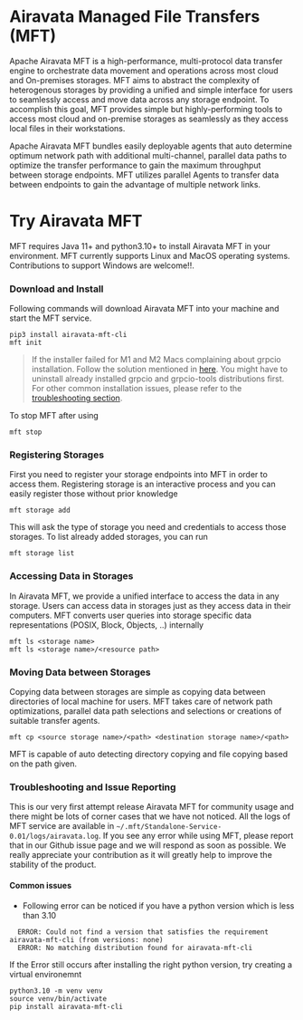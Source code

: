 <!--
Licensed to the Apache Software Foundation (ASF) under one
or more contributor license agreements.  See the NOTICE file
distributed with this work for additional information
regarding copyright ownership.  The ASF licenses this file
to you under the Apache License, Version 2.0 (the
"License"); you may not use this file except in compliance
with the License.  You may obtain a copy of the License at

  http://www.apache.org/licenses/LICENSE-2.0

Unless required by applicable law or agreed to in writing,
software distributed under the License is distributed on an
"AS IS" BASIS, WITHOUT WARRANTIES OR CONDITIONS OF ANY
KIND, either express or implied.  See the License for the
specific language governing permissions and limitations
under the License.
-->

# Airavata Managed File Transfers (MFT)

Apache Airavata MFT is a high-performance, multi-protocol data transfer engine to orchestrate data movement and operations across most cloud and On-premises storages. MFT aims to abstract the complexity of heterogenous storages by providing a unified and simple interface for users to seamlessly access and move data across any storage endpoint. To accomplish this goal, MFT provides simple but highly-performing tools to access most cloud and on-premise storages as seamlessly as they access local files in their workstations.

Apache Airavata MFT bundles easily deployable agents that auto determine optimum network path with additional multi-channel, parallel data paths to optimize the transfer performance to gain the maximum throughput between storage endpoints. MFT utilizes parallel Agents to transfer data between endpoints to gain the advantage of multiple network links.

# Try Airavata MFT
MFT requires Java 11+ and python3.10+  to install Airavata MFT in your environment. MFT currently supports Linux and MacOS operating systems. Contributions to support Windows are welcome!!.

### Download and Install

Following commands will download Airavata MFT into your machine and start the MFT service.
```
pip3 install airavata-mft-cli
mft init
```

> If the installer failed for M1 and M2 Macs complaining about grpcio installation. Follow the solution mentioned in [here](https://github.com/apache/airavata-mft/issues/71). You might have to uninstall already installed grpcio and grpcio-tools distributions first.
> For other common installation issues, please refer to the [troubleshooting section](https://github.com/apache/airavata-mft#common-issues).

To stop MFT after using

```
mft stop
```


### Registering Storages

First you need to register your storage endpoints into MFT in order to access them. Registering storage is an interactive process and you can easily register those without prior knowledge

```
mft storage add
```

This will ask the type of storage you need and credentials to access those storages. To list already added storages, you can run

```
mft storage list
```
### Accessing Data in Storages

In Airavata MFT, we provide a unified interface to access the data in any storage. Users can access data in storages just as they access data in their computers. MFT converts user queries into storage specific data representations (POSIX, Block, Objects, ..) internally

```
mft ls <storage name>
mft ls <storage name>/<resource path>
```

### Moving Data between Storages

Copying data between storages are simple as copying data between directories of local machine for users. MFT takes care of network path optimizations, parallel data path selections and selections or creations of suitable transfer agents.

 ```
 mft cp <source storage name>/<path> <destination storage name>/<path> 
 ```
MFT is capable of auto detecting directory copying and file copying based on the path given.

### Troubleshooting and Issue Reporting

This is our very first attempt release Airavata MFT for community usage and there might be lots of corner cases that we have not noticed. All the logs of MFT service are available in ```~/.mft/Standalone-Service-0.01/logs/airavata.log```. If you see any error while using MFT, please report that in our Github issue page and we will respond as soon as possible. We really appreciate your contribution as it will greatly help to improve the stability of the product.

#### Common issues

- Following error can be noticed if you have a python version which is less than 3.10
```
  ERROR: Could not find a version that satisfies the requirement airavata-mft-cli (from versions: none)
  ERROR: No matching distribution found for airavata-mft-cli
```
If the Error still occurs after installing the right python version, try creating a virtual environemnt
```
python3.10 -m venv venv
source venv/bin/activate
pip install airavata-mft-cli
```
  
